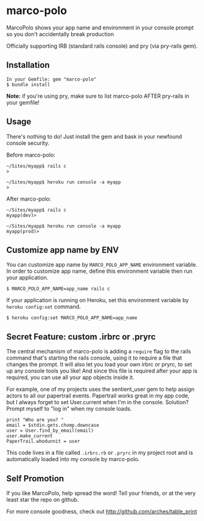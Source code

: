 # marco-polo

MarcoPolo shows your app name and environment in your console prompt so you don't accidentally break production

Officially supporting IRB (standard rails console) and pry (via pry-rails gem).

## Installation

    In your Gemfile: gem "marco-polo"
    $ bundle install
  
**Note:** if you're using pry, make sure to list marco-polo AFTER pry-rails in your gemfile!
  
## Usage

There's nothing to do! Just install the gem and bask in your newfound console security.

Before marco-polo:

    ~/Sites/myapp$ rails c
    >

    ~/Sites/myapp$ heroku run console -a myapp
    >

After marco-polo: 

    ~/Sites/myapp$ rails c
    myapp(dev)>
  
    ~/Sites/myapp$ heroku run console -a myapp
    myapp(prod)>

## Customize app name by ENV

You can customize app name by `MARCO_POLO_APP_NAME` environment variable. In order to customize app name, define this environment variable then run your application.

    $ MARCO_POLO_APP_NAME=app_name rails c

If your application is running on Heroku, set this environment variable by `heroku config:set` command.

    $ heroku config:set MARCO_POLO_APP_NAME=app_name

## Secret Feature: custom .irbrc or .pryrc

The central mechanism of marco-polo is adding a `require` flag to the rails command that's starting the
rails console, using it to require a file that changes the prompt. It will also let you load your own
irbrc or pryrc, to set up any console tools you like! And since this file is required after your app is
required, you can use all your app objects inside it.

For example, one of my projects uses the sentient_user gem to help assign
actors to all our papertrail events. Papertrail works great in my app code, but I always forget
to set User.current when I'm in the console. Solution? Prompt myself to "log in" when my console
loads.

    print "Who are you? "
    email = $stdin.gets.chomp.downcase
    user = User.find_by_email(email)
    user.make_current
    PaperTrail.whodunnit = user

This code lives in a file called `.irbrc.rb` or `.pryrc` in my project root and is automatically loaded into my console
by marco-polo.

## Self Promotion

If you like MarcoPolo, help spread the word! Tell your friends, or at the very least star the repo on github.

For more console goodness, check out http://github.com/arches/table_print
